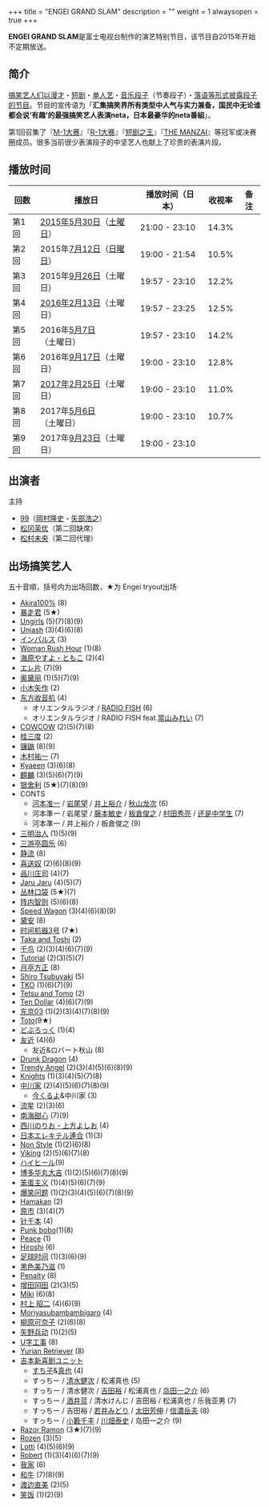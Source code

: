 +++
title = "ENGEI GRAND SLAM"
description = ""
weight = 1
alwaysopen = true
+++

**ENGEI GRAND SLAM**是富士电视台制作的演艺特别节目，该节目自2015年开始不定期放送。

简介
----

[搞笑艺人们以](搞笑艺人 "wikilink")[漫才](漫才 "wikilink")・[短剧](短剧 "wikilink")・[单人艺](单人艺 "wikilink")・[音乐段子](音乐 "wikilink")（节奏段子）・[落语等形式披露段子的节目](落语 "wikilink")。节目的宣传语为「**汇集搞笑界所有类型中人气与实力兼备，国民中无论谁都会说‘有趣’的最强搞笑艺人表演neta，日本最豪华的neta番組**」。

第1回召集了『[M-1大赛](M1大赛 "wikilink")』『[R-1大赛](R1大赛 "wikilink")』『[短剧之王](短剧之王 "wikilink")』『[THE
MANZAI](THE_MANZAI "wikilink")』等冠军或决赛圈成员。很多当前很少表演段子的中坚艺人也献上了珍贵的表演片段。

播放时间
--------

|  回数  |  播放日|                                                                                    播放时间（日本）  | 收视率  | 备注|
|-|-|-|-|-|
  |第1回  | [2015年](2015年 "wikilink")[5月30日](5月30日 "wikilink")（[土曜日](土曜日 "wikilink")） |  21:00 - 23:10    |  14.3%
 | 第2回  | 2015年[7月12日](7月12日 "wikilink")（[日曜日](日曜日 "wikilink")）    |                    19:00 - 21:54   |   10.5%
  |第3回   |2015年[9月26日](9月26日 "wikilink")（土曜日）      |                                       19:57 - 23:10   |   12.2%
  |第4回  | [2016年](2016年 "wikilink")[2月13日](2月13日 "wikilink")（土曜日）  |                      19:57 - 23:25   |   12.5%
  |第5回  | 2016年[5月7日](5月7日 "wikilink")（土曜日）            |                                   19:57 - 23:10  |    14.2%
  |第6回  | 2016年[9月17日](9月17日 "wikilink")（土曜日）          |                                   19:00 - 23:10  |    12.8%
  |第7回  | [2017年](2017年 "wikilink")[2月25日](2月25日 "wikilink")（土曜日）  |                      19:00 - 23:10  |    11.0%
 | 第8回  | 2017年[5月6日](5月6日 "wikilink")（土曜日）     |                                          19:00 - 23:10   |   10.7%
  |第9回   |2017年[9月23日](9月23日 "wikilink")（土曜日）       |                                      19:00 - 23:10|

出演者
------

主持

-   [99](99 "wikilink")（[岡村隆史](岡村隆史 "wikilink")・[矢部浩之](矢部浩之 "wikilink")）
-   [松冈茉优](松冈茉优 "wikilink")（第二回缺席）
-   [松村未央](松村未央 "wikilink")（第二回代理）

出场搞笑艺人
------------

五十音順，括号内为出场回数，★为 Engei tryout出场

-   [Akira100%](Akira100% "wikilink") (8)
-   [暴走君](暴走君 "wikilink") (5★)
-   [Ungirls](Ungirls "wikilink") (5)(7)(8)(9)
-   [Unjash](Unjash "wikilink") (3)(4)(6)(8)
-   [インパルス](Impulse "wikilink") (3)
-   [Woman Rush Hour](Woman_Rush_Hour "wikilink") (1)(8)
-   [海原やすよ・ともこ](海原やすよ・ともこ "wikilink") (2)(4)
-   [エレ片](Elekata "wikilink") (7)(9)
-   [奥黛丽](奥黛丽 "wikilink") (1)(5)(7)(9)
-   [小木矢作](小木矢作 "wikilink") (2)
-   [东方收音机](东方收音机 "wikilink") (4)
    -   オリエンタルラジオ / [RADIO FISH](RADIO_FISH "wikilink") (6)
    -   オリエンタルラジオ / RADIO FISH
        feat.[當山みれい](當山みれい "wikilink") (7)
-   [COWCOW](COWCOW "wikilink") (2)(5)(7)(8)
-   [桂三度](桂三度 "wikilink") (2)
-   [镰鼬](镰鼬 "wikilink") (8)(9)
-   [木村祐一](木村祐一 "wikilink") (7)
-   [Kyaeen](Kyaeen "wikilink") (3)(6)(8)
-   [麒麟](麒麟 "wikilink") (3)(5)(6)(7)(9)
-   [银舍利](银舍利 "wikilink") (5★)(7)(8)(9)
-   CONTS
    -   [河本准一](河本准一 "wikilink") / [岩尾望](岩尾望 "wikilink") /
        [井上裕介](井上裕介 "wikilink") /
        [秋山龙次](秋山龙次 "wikilink") (6)
    -   河本準一 / 岩尾望 / [藤本敏史](藤本敏史 "wikilink") /
        [板倉俊之](板倉俊之 "wikilink") /
        [村田秀亮](三文鱼腩 "wikilink") /
        [还是中学生](还是中学生 "wikilink") (7)
    -   河本準一 / 井上裕介 / 板倉俊之 (9)
-   [三明治人](三明治人 "wikilink") (1)(5)(9)
-   [三游亭圆乐](三游亭圆乐 "wikilink") (6)
-   [静流](静流 "wikilink") (8)
-   [喜送奴](喜送奴 "wikilink") (2)(6)(8)(9)
-   [品川庄司](品川庄司 "wikilink") (4)(7)
-   [Jaru Jaru](Jaru_Jaru "wikilink") (4)(5)(7)
-   [丛林口袋](丛林口袋 "wikilink") (5★)(7)
-   [阵内智则](阵内智则 "wikilink") (5)(6)(8)
-   [Speed Wagon](Speed_Wagon "wikilink") (3)(4)(6)(8)(9)
-   [黛安](黛安 "wikilink") (8)
-   [时间机器3号](时间机器3号 "wikilink") (7★)
-   [Taka and Toshi](Taka_and_Toshi "wikilink") (2)
-   [千鸟](千鸟 "wikilink") (2)(3)(4)(6)(7)(9)
-   [Tutorial](Tutorial "wikilink") (2)(3)(5)(7)
-   [月亭方正](月亭方正 "wikilink") (8)
-   [Shiro Tsubuyaki](Shiro_Tsubuyaki "wikilink") (5)
-   [TKO](TKO "wikilink") (1)(6)(7)(9)
-   [Tetsu and Tomo](Tetsu_and_Tomo "wikilink") (2)
-   [Ten Dollar](Ten_Dollar "wikilink") (4)(6)(7)(9)
-   [东京03](东京03 "wikilink") (1)(2)(3)(4)(7)(8)(9)
-   [Toto](Toto "wikilink")(9★)
-   [どぶろっく](どぶろっく "wikilink") (1)(4)
-   [友近](友近 "wikilink") (4)(6)
    -   友近&ロバート秋山 (8)
-   [Drunk Dragon](Drunk_Dragon "wikilink") (4)
-   [Trendy Angel](Trendy_Angel "wikilink") (2)(3)(4)(5)(6)(8)(9)
-   [Knights](Knights "wikilink") (1)(3)(4)(5)(7)(8)
-   [中川家](中川家 "wikilink") (2)(4)(5)(6)(7)(8)(9)
    -   [今くるよ](今いくよ・くるよ "wikilink")&中川家 (3)
-   [流星](流星 "wikilink") (2)(3)(6)
-   [南海甜心](南海甜心 "wikilink") (7)(9)
-   [西川のりお・上方よしお](NORIO_YOSHIO "wikilink") (4)
-   [日本エレキテル連合](日本电器联合 "wikilink") (1)(3)
-   [Non Style](Non_Style "wikilink") (1)(2)(6)(8)
-   [Viking](Viking "wikilink") (2)(5)(6)(7)(8)
-   [ハイヒール](高跟鞋 "wikilink")(9)
-   [博多华丸大吉](博多华丸大吉 "wikilink") (1)(2)(5)(6)(7)(8)(9)
-   [笨蛋主义](笨蛋主义 "wikilink") (1)(4)(5)(6)(7)(9)
-   [爆笑问题](爆笑问题 "wikilink") (1)(2)(3)(4)(5)(6)(7)(8)(9)
-   [Hamakan](Hamakan "wikilink") (2)
-   [原市](原市 "wikilink") (3)(4)(7)
-   [针千本](针千本 "wikilink") (4)
-   [Punk bobo](Punk_bobo "wikilink")(1)(8)
-   [Peace](Peace "wikilink") (1)
-   [Hiroshi](Hiroshi "wikilink") (6)
-   [足球时间](足球时间 "wikilink") (1)(3)(6)(9)
-   [黑色美乃滋](黑色美乃滋 "wikilink") (1)
-   [Penalty](Penalty "wikilink") (8)
-   [增田冈田](增田冈田 "wikilink") (2)(3)(5)
-   [Miki](Miki "wikilink") (6)(8)
-   [村上 昭二](村上_昭二 "wikilink") (4)(6)(9)
-   [Moriyasubambambigaro](Moriyasubambambigaro "wikilink") (4)
-   [柳原可奈子](柳原可奈子 "wikilink") (2)(6)(8)
-   [矢野兵动](矢野兵动 "wikilink") (1)(2)(5)
-   [U字工事](U字工事 "wikilink") (8)
-   [Yurian Retriever](Yurian_Retriever "wikilink") (8)
-   [吉本新喜剧ユニット](吉本新喜剧 "wikilink")
    -   [すち子](Sutchiko "wikilink")&[真也](松浦真也 "wikilink") (4)
    -   すっちー / [清水健次](清水健次 "wikilink") / 松浦真也 (5)
    -   すっちー / 清水健次 / [吉田裕](吉田裕 "wikilink") / 松浦真也 /
        [岛田一之介](岛田一之介 "wikilink") (6)
    -   すっちー / [酒井蓝](酒井蓝 "wikilink") / 清水けんじ / 吉田裕 /
        松浦真也 / 乐我亚男 (7)
    -   すっちー / 吉田裕 / [若井みどり](若井小づえ・みどり "wikilink")
        / [太田芳伸](太田芳伸 "wikilink") /
        [信濃岳夫](信濃岳夫 "wikilink") (8)
    -   すっちー / [小籔千丰](小籔千丰 "wikilink") /
        [川畑泰史](川畑泰史 "wikilink") / 岛田一之介 (9)
-   [Razor Ramon](Razor_Ramon "wikilink") (3★)(7)(9)
-   [Rozen](Rozen "wikilink") (3)(5)
-   [Lotti](Lotti "wikilink") (4)(5)(6)(9)
-   [Robert](Robert "wikilink") (1)(3)(4)(6)(7)(9)
-   [我家](我家 "wikilink") (6)
-   [和牛](和牛 "wikilink") (7)(8)(9)
-   [渡边直美](渡边直美 "wikilink") (2)(5)
-   [笑饭](笑饭 "wikilink") (1)(2)(9)

